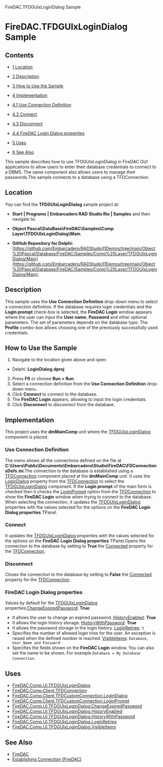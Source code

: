 FireDAC.TFDGUIxLoginDialog Sample[]()
# FireDAC.TFDGUIxLoginDialog Sample 



## Contents



* [1 Location](#Location)
* [2 Description](#Description)
* [3 How to Use the Sample](#How_to_Use_the_Sample)
* [4 Implementation](#Implementation)

* [4.1 Use Connection Definition](#Use_Connection_Definition)
* [4.2 Connect](#Connect)
* [4.3 Disconnect](#Disconnect)
* [4.4 FireDAC Login Dialog properties](#FireDAC_Login_Dialog_properties)

* [5 Uses](#Uses)
* [6 See Also](#See_Also)

This sample describes how to use TFDGUIxLoginDialog in FireDAC GUI applications to allow users to enter their database credentials to connect to a DBMS. The same component also allows users to manage their passwords.The sample connects to a database using a TFDConnection.

## Location 

You can find the **TFDGUIxLoginDialog** sample project at:
* **Start | Programs | Embarcadero RAD Studio Rio | Samples** and then navigate to:

* **Object Pascal\DataBase\FireDAC\Samples\Comp Layer\TFDGUIxLoginDialog\Main**.

* **GitHub Repository for Delphi:**[https://github.com/Embarcadero/RADStudio11Demos/tree/main/Object%20Pascal/Database/FireDAC/Samples/Comp%20Layer/TFDGUIxLoginDialog/Main](https://github.com/Embarcadero/RADStudio11Demos/tree/main/Object%20Pascal/Database/FireDAC/Samples/Comp%20Layer/TFDGUIxLoginDialog/Main).

## Description 

This sample uses the **Use Connection Definition** drop-down menu to select a connection definition. If the database requires login credentials and the **Login prompt** check-box is selected, the **FireDAC Login** window appears where the user can input the **User name**, **Password** and other optional parameters. The set of parameters depends on the database type. The **Profile** combo-box allows choosing one of the previously successfully used credentials.
## How to Use the Sample 


1.  Navigate to the location given above and open:

*  Delphi: **LoginDialog.dproj**

2.  Press **F9** or choose **Run > Run**.
3.  Select a connection definition from the **Use Connection Definition** drop-down menu.
4.  Click **Connect** to connect to the database.
5.  The **FireDAC Login** appears, allowing to input the login credentials.
6.  Click **Disconnect** to disconnect from the database.

## Implementation 

This project uses the **dmMainComp** unit where the [TFDGUIxLoginDialog](http://docwiki.embarcadero.com/Libraries/en/FireDAC.Comp.UI.TFDGUIxLoginDialog) component is placed.
### Use Connection Definition 

The menu shows all the connections defined on the file at **C:\Users\Public\Documents\Embarcadero\Studio\FireDAC\FDConnectionsDefs.ini**.The connection to the database is established using a [TFDConnection](http://docwiki.embarcadero.com/Libraries/en/FireDAC.Comp.Client.TFDConnection) component placed at the **dmMainComp** unit. It uses the [LoginDialog](http://docwiki.embarcadero.com/Libraries/en/FireDAC.Comp.Client.TFDCustomConnection.LoginDialog) property from the [TFDConnection](http://docwiki.embarcadero.com/Libraries/en/FireDAC.Comp.Client.TFDConnection) to select the [TFDGUIxLoginDialog](http://docwiki.embarcadero.com/Libraries/en/FireDAC.Comp.UI.TFDGUIxLoginDialog) component.
If the **Login prompt** of the main form is checked then it checks the [LoginPrompt](http://docwiki.embarcadero.com/Libraries/en/FireDAC.Comp.Client.TFDCustomConnection.LoginPrompt) option from the [TFDConnection](http://docwiki.embarcadero.com/Libraries/en/FireDAC.Comp.Client.TFDConnection) to show the **FireDAC Login** window when trying to connect to the database.
When selecting the connection, it updates the [TFDGUIxLoginDialog](http://docwiki.embarcadero.com/Libraries/en/FireDAC.Comp.UI.TFDGUIxLoginDialog) properties with the values selected for the options on the **FireDAC Login Dialog properties** TPanel.

### Connect 

It updates the [TFDGUIxLoginDialog](http://docwiki.embarcadero.com/Libraries/en/FireDAC.Comp.UI.TFDGUIxLoginDialog) properties with the values selected for the options on the **FireDAC Login Dialog properties** TPanel.Opens the connection to the database by setting to **True** the [Connected](http://docwiki.embarcadero.com/Libraries/en/Data.DB.TCustomConnection.Connected) property for the [TFDConnection](http://docwiki.embarcadero.com/Libraries/en/FireDAC.Comp.Client.TFDConnection).

### Disconnect 

Closes the connection to the database by setting to **False** the [Connected](http://docwiki.embarcadero.com/Libraries/en/Data.DB.TCustomConnection.Connected) property for the [TFDConnection](http://docwiki.embarcadero.com/Libraries/en/FireDAC.Comp.Client.TFDConnection).
### FireDAC Login Dialog properties 

Values by default for the [TFDGUIxLoginDialog](http://docwiki.embarcadero.com/Libraries/en/FireDAC.Comp.UI.TFDGUIxLoginDialog) properties:[ChangeExpiredPassword](http://docwiki.embarcadero.com/Libraries/en/FireDAC.Comp.UI.TFDGUIxLoginDialog.ChangeExpiredPassword): **True**.

*  It allows the user to change an expired password.
[HistoryEnabled](http://docwiki.embarcadero.com/Libraries/en/FireDAC.Comp.UI.TFDGUIxLoginDialog.HistoryEnabled): **True**
*  It allows the login history storage.
[HistoryWithPassword](http://docwiki.embarcadero.com/Libraries/en/FireDAC.Comp.UI.TFDGUIxLoginDialog.HistoryWithPassword): **True**
*  It allows the password storage in the login history.
[LoginRetries](http://docwiki.embarcadero.com/Libraries/en/FireDAC.Comp.UI.TFDGUIxLoginDialog.LoginRetries): `3`
*  Specifies the number of allowed login tries for the user. An exception is raised when the defined number is reached.
[VisibleItems](http://docwiki.embarcadero.com/Libraries/en/FireDAC.Comp.UI.TFDGUIxLoginDialog.VisibleItems): ` Database, User_Name and Password `
*  Specifies the fields shown on the **FireDAC Login** window. You can also set the name to be shown. For example ` Database = My Database Connection `.

## Uses 


* [FireDAC.Comp.UI.TFDGUIxLoginDialog](http://docwiki.embarcadero.com/Libraries/en/FireDAC.Comp.UI.TFDGUIxLoginDialog)
* [FireDAC.Comp.Client.TFDConnection](http://docwiki.embarcadero.com/Libraries/en/FireDAC.Comp.Client.TFDConnection)
* [FireDAC.Comp.Client.TFDCustomConnection.LoginDialog](http://docwiki.embarcadero.com/Libraries/en/FireDAC.Comp.Client.TFDCustomConnection.LoginDialog)
* [FireDAC.Comp.Client.TFDCustomConnection.LoginPrompt](http://docwiki.embarcadero.com/Libraries/en/FireDAC.Comp.Client.TFDCustomConnection.LoginPrompt)
* [FireDAC.Comp.UI.TFDGUIxLoginDialog.ChangeExpiredPassword](http://docwiki.embarcadero.com/Libraries/en/FireDAC.Comp.UI.TFDGUIxLoginDialog.ChangeExpiredPassword)
* [FireDAC.Comp.UI.TFDGUIxLoginDialog.HistoryEnabled](http://docwiki.embarcadero.com/Libraries/en/FireDAC.Comp.UI.TFDGUIxLoginDialog.HistoryEnabled)
* [FireDAC.Comp.UI.TFDGUIxLoginDialog.HistoryWithPassword](http://docwiki.embarcadero.com/Libraries/en/FireDAC.Comp.UI.TFDGUIxLoginDialog.HistoryWithPassword)
* [FireDAC.Comp.UI.TFDGUIxLoginDialog.LoginRetries](http://docwiki.embarcadero.com/Libraries/en/FireDAC.Comp.UI.TFDGUIxLoginDialog.LoginRetries)
* [FireDAC.Comp.UI.TFDGUIxLoginDialog.VisibleItems](http://docwiki.embarcadero.com/Libraries/en/FireDAC.Comp.UI.TFDGUIxLoginDialog.VisibleItems)

## See Also 


* [FireDAC](http://docwiki.embarcadero.com/RADStudio/en/FireDAC)
* [Establishing Connection (FireDAC)](http://docwiki.embarcadero.com/RADStudio/en/Establishing_Connection_(FireDAC))





